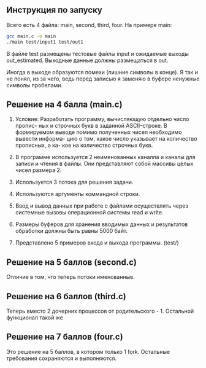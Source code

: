 ## Инструкция по запуску
Всего есть 4 файла: main, second, third, four. На примере main:
```bash
gcc main.c -o main
./main test/input1 test/out1
```
В файле test размещены тестовые файлы input и ожидаемые выходы out_estimated. Выходные данные должны размещаться в out.

Иногда в выходе образуются помехи (лишние символы в конце). Я так и не понял, из за чего, ведь перед записью я заменяю в буфере ненужные символы пробелами.

## Решение на 4 балла (main.c)
1. Условие:
   Разработать программу, вычисляющую отдельно число пропис-
ных и строчных букв в заданной ASCII–строке. В формируемом
выводе помимо полученных чисел необходимо вывести информа-
цию о том, какое число указывает на количество прописных, а ка-
кое на количество строчных букв.

2. В программе используется 2 неименованных каналла и каналы для записи и чтения в файлы. Они представляют собой массивы целых чисел размера 2.
3. Используется 3 потока для решения задачи.
4. Используются аргументы коммандной строки.
5. Ввод и вывод данных при работе с файлами осуществлять через
системные вызовы операционной системы read и write.
6. Размеры буферов для хранения вводимых данных и результатов
обработки должны быть равны 5000 байт.
7. Представлено 5 примеров входа и выхода программы. (test/)

## Решение на 5 баллов (second.c)
Отличие в том, что теперь потоки именованные.

## Решение на 6 баллов (third.c)
Теперь вместо 2 дочерних процессов от родительского - 1. Остальной функционал такой же

## Решение на 7 баллов (four.c)
Это решение на 5 баллов, в котором только 1 fork. Остальные требования сохраняются и выполняются. 
